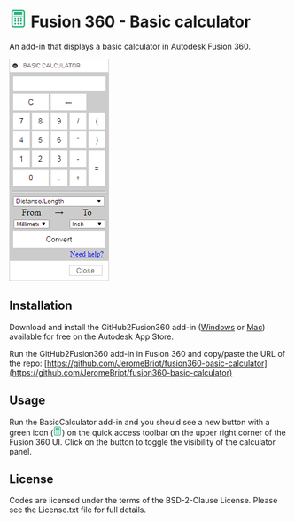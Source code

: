 # ![BasicCalculator](./resources/32x32-normal.png) Fusion 360 - Basic calculator
An add-in that displays a basic calculator in Autodesk Fusion 360.

![Basic Calculator palette](./resources/fusion-360-basic-calculator-palette.png)

## Installation

Download and install the GitHub2Fusion360 add-in ([Windows](https://apps.autodesk.com/FUSION/fr/Detail/Index?id=789800822168335025&appLang=en&os=Win64) or [Mac](https://apps.autodesk.com/FUSION/fr/Detail/Index?id=789800822168335025&os=Mac&appLang=en)) available for free on the Autodesk App Store.

Run the GitHub2Fusion360 add-in in Fusion 360 and copy/paste the URL of the repo: [https://github.com/JeromeBriot/fusion360-basic-calculator](https://github.com/JeromeBriot/fusion360-basic-calculator)

## Usage

Run the BasicCalculator add-in and you should see a new button with a green icon (![Basic Calculator icon](./resources/16x16-normal.png)) on the quick access toolbar on the upper right corner of the Fusion 360 UI. Click on the button to toggle the visibility of the calculator panel.

## License
Codes are licensed under the terms of the BSD-2-Clause License. Please see the License.txt file for full details.
